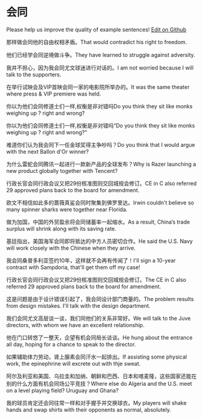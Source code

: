 # 会同

Please help us improve the quality of example sentences! [Edit on Github](https://github.com/jiyushe/jiyu-example-sentence-source/blob/main/chinese/huitong.md)

<p><span class="chinese">那样做会同他的自由权相矛盾。</span><span class="english">That would contradict his right to freedom.</span></p>

<p><span class="chinese">他们已经学会同逆境做斗争。</span><span class="english">They have learned to struggle against adversity.</span></p>

<p><span class="chinese">我并不担心，因为我会同尤文球迷进行对话的。</span><span class="english">I am not worried because I will talk to the supporters.</span></p>

<p><span class="chinese">在举行试映会及VIP首映会同一家的电影院所举办的。</span><span class="english">It was the same theater where press & VIP premiere was held.</span></p>

<p><span class="chinese">你以为他们会同修道士们一样,权衡是非对错吗</span><span class="english">Do you think they sit like monks weighing up ? right and wrong?</span></p>

<p><span class="chinese">你以为他们会同修道士们一样,权衡是非对错吗“</span><span class="english">Do you think they sit like monks weighing up ? right and wrong?"</span></p>

<p><span class="chinese">难道你们认为我会同下一任金球奖得主争吵吗？</span><span class="english">Do you think that I would argue with the next Ballon d'Or winner?</span></p>

<p><span class="chinese">为什么雷蛇会同腾讯一起进行一款新产品的全球发布？</span><span class="english">Why is Razer launching a new product globally together with Tencent?</span></p>

<p><span class="chinese">行政长官会同行政会议又把29份核准图则交回城规会修订。</span><span class="english">CE in C also referred 29 approved plans back to the board for amendment.</span></p>

<p><span class="chinese">欧文不相信如此多的蔷薇真鲨会同时聚集到佛罗里达。</span><span class="english">Irwin couldn't believe so many spinner sharks were together near Florida.</span></p>

<p><span class="chinese">做为加国，中国的外贸盈余将会同储蓄率一起缩水。</span><span class="english">As a result, China’s trade surplus will shrink along with its saving rate.</span></p>

<p><span class="chinese">基廷指出，美国海军会同即将抵达的中方人员密切合作。</span><span class="english">He said the U.S. Navy will work closely with the Chinese when they arrive.</span></p>

<p><span class="chinese">我会同桑普多利亚签约10年，这样就不会再有传闻了！</span><span class="english">I'll sign a 10-year contract with Sampdoria, that'll get them off my case!</span></p>

<p><span class="chinese">行政长官会同行政会议又把29份核准图则交回城规会修订。</span><span class="english">The CE in C also referred 29 approved plans back to the board for amendment.</span></p>

<p><span class="chinese">这是问题是由于设计错误引起了，我会同设计部门商量的。</span><span class="english">The problem results from design mistakes. I'll talk with the design department.</span></p>

<p><span class="chinese">我们会同尤文高层谈一谈，我们同他们的关系非常好。</span><span class="english">We will talk to the Juve directors, with whom we have an excellent relationship.</span></p>

<p><span class="chinese">他在门口转悠了一整天，企望有机会同局长谈谈。</span><span class="english">He hung about the entrance all day, hoping for a chance to speak to the director.</span></p>

<p><span class="chinese">如果辅助体力劳动，肾上腺素会同汗水一起排出。</span><span class="english">If assisting some physical work, the epinephrine will excrete out with thje sweat.</span></p>

<p><span class="chinese">阿尔及利亚和美国、乌拉圭和加纳、朝鲜和巴西、日本和喀麦隆，这些国家还能在别的什么方面有机会同场公平竞技？</span><span class="english">Where else do Algeria and the U.S. meet on a level playing field? Uruguay and Ghana?</span></p>

<p><span class="chinese">我的球员肯定还会同往常一样和对手握手并交换球衣。</span><span class="english">My players will shake hands and swap shirts with their opponents as normal, absolutely.</span></p>

